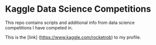 # Kaggle Data Science Competitions

This repo contains scripts and additional info from data science competitions I have competed in.

This is the [link] (https://www.kaggle.com/rocketrob) to my profile. 


